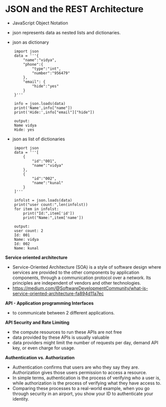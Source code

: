 # JSON and the REST Architecture
- JavaScript Object Notation
- json represents data as nested lists and dictionaries.

- json as dictionary
```
    import json
    data = '''{
        "name":"vidya",
        "phone":{
            "type":"int",
            "number":"956479"
        },
        "email": {
            "hide":"yes"
        }
    }'''

    info = json.loads(data)
    print('Name',info["name"])
    print('Hide:',info["email"]["hide"])

    output:
    Name vidya
    Hide: yes
```

- json as list of dictionaries
```
    import json
    data = '''[
        { 
            "id":"001",
            "name":"vidya"
        },
        {
            "id":"002",
            "name":"kunal"
        }
    ]'''

    infolst = json.loads(data)
    print("user count:",len(infolst))
    for item in infolst:
        print("Id:",item['id'])
        print("Name:",item['name'])

    output:
    user count: 2
    Id: 001
    Name: vidya
    Id: 002
    Name: kunal
```

**Service oriented architecture**
- Service-Oriented Architecture (SOA) is a style of software design where services are provided to the other components by application components, through a communication protocol over a network. Its principles are independent of vendors and other technologies.
- https://medium.com/@SoftwareDevelopmentCommunity/what-is-service-oriented-architecture-fa894d11a7ec


**API - Application programming Interfaces**
- to communicate between 2 different applications.

**API Security and Rate Limiting**
- the compute resources to run these APIs are not free
- data provided by these APIs is usually valuable
- data providers might limit the number of requests per day, demand API key, or even charge for usage.

**Authentication vs. Authorization**
- Authentication confirms that users are who they say they are. Authorization gives those users permission to access a resource.
- In simple terms, authentication is the process of verifying who a user is, while authorization is the process of verifying what they have access to. 
- Comparing these processes to a real-world example, when you go through security in an airport, you show your ID to authenticate your identity.

